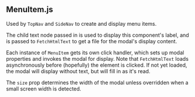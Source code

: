 ## MenuItem.js
Used by `TopNav` and `SideNav` to create and display menu items.

The child text node passed in is used to display this component's
label, and is passed to `FetchHtmlText` to get a file
for the modal's display content.

Each instance of `MenuItem` gets its own click handler, which sets up
modal properties and invokes the modal for display. Note that
`FetchHtmlText` loads asynchronously before (hopefully) the element is
clicked. If not yet loaded, the modal will display without text, but
will fill in as it's read.

The `size` prop determines the width of the modal unless overridden
when a small screen width is detected.

